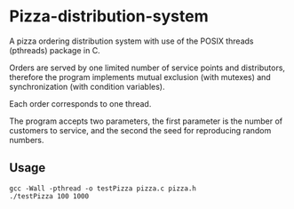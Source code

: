 # Pizza-distribution-system
 A pizza ordering distribution system with use of the POSIX threads (pthreads) package in C.
 
 Orders are served by one limited number of service points and distributors, therefore the program implements
 mutual exclusion (with mutexes) and synchronization (with condition variables).
 
 Each order corresponds to one thread.
 
 The program accepts two parameters, the first parameter is the number of customers to
 service, and the second the seed for reproducing random numbers.

## Usage

```
gcc -Wall -pthread -o testPizza pizza.c pizza.h
./testPizza 100 1000
```
